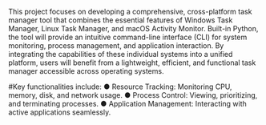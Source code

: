 This project focuses on developing a comprehensive, cross-platform task manager tool that combines the
essential features of Windows Task Manager, Linux Task Manager, and macOS Activity Monitor. Built-in
Python, the tool will provide an intuitive command-line interface (CLI) for system monitoring, process
management, and application interaction. By integrating the capabilities of these individual systems into a
unified platform, users will benefit from a lightweight, efficient, and functional task manager accessible
across operating systems.

#Key functionalities include:
● Resource Tracking: Monitoring CPU, memory, disk, and network usage.
● Process Control: Viewing, prioritizing, and terminating processes.
● Application Management: Interacting with active applications seamlessly.
